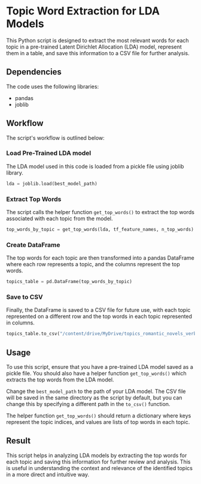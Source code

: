 # Topic Word Extraction for LDA Models

This Python script is designed to extract the most relevant words for each topic in a pre-trained Latent Dirichlet Allocation (LDA) model, represent them in a table, and save this information to a CSV file for further analysis. 

## Dependencies
The code uses the following libraries:
* pandas
* joblib

## Workflow

The script's workflow is outlined below:

### Load Pre-Trained LDA model

The LDA model used in this code is loaded from a pickle file using joblib library.

```python
lda = joblib.load(best_model_path)
```

### Extract Top Words

The script calls the helper function `get_top_words()` to extract the top words associated with each topic from the model.

```python
top_words_by_topic = get_top_words(lda, tf_feature_names, n_top_words)
```

### Create DataFrame

The top words for each topic are then transformed into a pandas DataFrame where each row represents a topic, and the columns represent the top words.

```python
topics_table = pd.DataFrame(top_words_by_topic)
```

### Save to CSV

Finally, the DataFrame is saved to a CSV file for future use, with each topic represented on a different row and the top words in each topic represented in columns.

```python
topics_table.to_csv("/content/drive/MyDrive/topics_romantic_novels_verb_nouns_table.csv", index_label="Topic")
```

## Usage

To use this script, ensure that you have a pre-trained LDA model saved as a pickle file. You should also have a helper function `get_top_words()` which extracts the top words from the LDA model.

Change the `best_model_path` to the path of your LDA model. The CSV file will be saved in the same directory as the script by default, but you can change this by specifying a different path in the `to_csv()` function.

The helper function `get_top_words()` should return a dictionary where keys represent the topic indices, and values are lists of top words in each topic.

## Result

This script helps in analyzing LDA models by extracting the top words for each topic and saving this information for further review and analysis. This is useful in understanding the context and relevance of the identified topics in a more direct and intuitive way.
